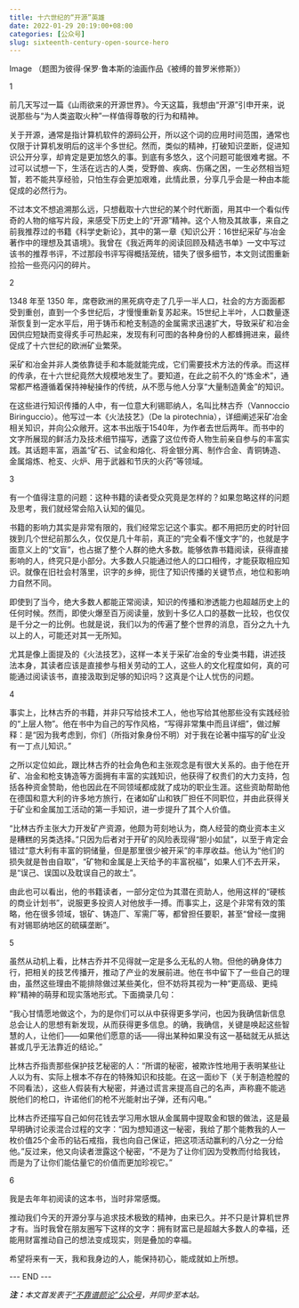 ```yaml
---
title: 十六世纪的“开源”英雄
date: 2022-01-29 20:19:00+08:00
categories: [公众号]
slug: sixteenth-century-open-source-hero
---
```


Image
（题图为彼得·保罗·鲁本斯的油画作品《被缚的普罗米修斯》）

1

前几天写过一篇《山雨欲来的开源世界》。今天这篇，我想由“开源”引申开来，说说那些与“为人类盗取火种”一样值得尊敬的行为和精神。

关于开源，通常是指计算机软件的源码公开，所以这个词的应用时间范围，通常也仅限于计算机发明后的这半个多世纪。然而，类似的精神，打破知识垄断，促进知识公开分享，却肯定是更加悠久的事。到底有多悠久，这个问题可能很难考据。不过可以试想一下，生活在远古的人类，受野兽、疾病、伤痛之困，一生必然相当短暂，若不能共享经验，只怕生存会更加艰难，此情此景，分享几乎会是一种由本能促成的必然行为。

不过本文不想追溯那么远，只想截取十六世纪的某个时代断面，用其中一个看似传奇的人物的缩写片段，来感受下历史上的“开源”精神。这个人物及其故事，来自之前我推荐过的书籍《科学史新论》，其中的第一章《知识公开：16世纪采矿与冶金著作中的理想及其语境》。我曾在《我近两年的阅读回顾及精选书单》一文中写过该书的推荐书评，不过那段书评写得概括笼统，错失了很多细节，本文则试图重新捡拾一些亮闪闪的碎片。

2

1348 年至 1350 年，席卷欧洲的黑死病夺走了几乎一半人口，社会的方方面面都受到重创，直到一个多世纪后，才慢慢重新复苏起来。15世纪上半叶，人口数量逐渐恢复到一定水平后，用于铸币和枪支制造的金属需求迅速扩大，导致采矿和冶金因供应短缺而变得炙手可热起来，发现有利可图的各种身份的人都蜂拥进来，最终促成了十六世纪的欧洲矿业繁荣。

采矿和冶金并非人类依靠徒手和本能就能完成，它们需要技术方法的传承。而这样的传承，在十六世纪竟然大规模地发生了。要知道，在此之前不久的“炼金术”，通常都严格遵循着保持神秘操作的传统，从不愿与他人分享“大量制造黄金”的知识。

在这些进行知识传播的人中，有一位意大利锡耶纳人，名叫比林古乔（Vannoccio Biringuccio）。他写过一本《火法技艺》（De la pirotechnia），详细阐述采矿冶金相关知识，并向公众敞开。这本书出版于1540年，为作者去世后两年。而书中的文字所展现的鲜活力及技术细节描写，透露了这位传奇人物生前亲自参与的丰富实践。其话题丰富，涵盖“矿石、试金和熔化、将金银分离、制作合金、青铜铸造、金属熔炼、枪支、火炉、用于武器和节庆的火药”等领域。

3

有一个值得注意的问题：这种书籍的读者受众究竟是怎样的？如果忽略这样的问题及思考，我们就经常会陷入认知的偏见。

书籍的影响力其实是非常有限的，我们经常忘记这个事实。都不用把历史的时针回拨到几个世纪前那么久，仅仅是几十年前，真正的“完全看不懂文字”的，也就是字面意义上的“文盲”，也占据了整个人群的绝大多数。能够依靠书籍阅读，获得直接影响的人，终究只是小部分。大多数人只能通过他人的口口相传，才能获取相应知识。就像在旧社会村落里，识字的乡绅，扼住了知识传播的关键节点，地位和影响力自然不同。

即使到了当今，绝大多数人都能正常阅读，知识的传播和渗透能力也超越历史上的任何时候。然而，即使火爆至百万阅读量，放到十多亿人口的基数一比较，也仅仅是千分之一的比例。也就是说，我们以为的传遍了整个世界的消息，百分之九十九以上的人，可能还对其一无所知。

尤其是像上面提及的《火法技艺》，这样一本关于采矿冶金的专业类书籍，讲述技法本身，其读者应该是直接参与相关劳动的工人，这些人的文化程度如何，真的可能通过阅读该书，直接汲取到足够的知识吗？这真是个让人忧伤的问题。

4

事实上，比林古乔的书籍，并非只写给技术工人，他也写给其他那些没有实践经验的“上层人物”。他在书中为自己的写作风格，“写得非常集中而且详细”，做过解释：是“因为我考虑到，你们（所指对象身份不明）对于我在论著中描写的矿业没有一丁点儿知识。”

之所以定位如此，跟比林古乔的社会角色和主张观念是有很大关系的。由于他在开矿、冶金和枪支铸造等方面拥有丰富的实践知识，他获得了权贵们的大力支持，包括各种资金赞助，他也因此在不同领域都成就了成功的职业生涯。这些资助帮助他在德国和意大利的许多地方旅行，在诸如矿山和铁厂担任不同职位，并由此获得关于矿业和金属加工活动的第一手知识，进一步提升了其个人价值。

“比林古乔主张大力开发矿产资源，他颇为苛刻地认为，商人经营的商业资本主义是糟糕的另类选择。”只因为后者对于开矿的风险表现得“胆小如鼠”，以至于肯定会错过“意大利有丰富的铜储量，但是那里很少被开采”的丰厚收益。他认为“他们的损失就是咎由自取”，“矿物和金属是上天给予的丰富祝福”，如果人们不去开采，是“误己、误国以及耽误自己的故土”。

由此也可以看出，他的书籍读者，一部分定位为其潜在资助人，他用这样的“硬核的商业计划书”，说服更多投资人对他放手一搏。而事实上，这是个非常有效的策略，他在很多领域，银矿、铸造厂、军需厂等，都曾担任要职，甚至“曾经一度拥有对锡耶纳地区的硫磺垄断”。

5

虽然从动机上看，比林古乔并不见得就一定是多么无私的人物。但他的确身体力行，把相关的技艺传播开，推动了产业的发展前进。他在书中留下了一些自己的理由，虽然这些理由不能排除做过某些美化，但不妨将其视为一种“更高级、更纯粹”精神的萌芽和现实落地形式。下面摘录几句：

“我心甘情愿地做这个，为的是你们可以从中获得更多学问，也因为我确信新信息总会让人的思想有新发现，从而获得更多信息。的确，我确信，关键是唤起这些智慧的人，让他们——如果他们愿意的话——得出某种如果没有这一基础就无从抵达甚或几乎无法靠近的结论。”

比林古乔指责那些保护技艺秘密的人：“所谓的秘密，被欺诈性地用于表明某些让人以为有、实际上根本不存在的特殊知识和技能。在这一面纱下（关于制造枪膛的不同看法），这些人假装有大秘密，并通过谎言来提高自己的名声，声称鹿不能逃脱他们的枪口，许诺他们的枪不光能射出子弹，还有闪电。”

比林古乔还描写自己如何花钱去学习用水银从金属屑中提取金和银的做法，这是最早明确讨论汞混合过程的文字：“因为想知道这一秘密，我给了那个能教我的人一枚价值25个金币的钻石戒指，我也向自己保证，把这项活动赢利的八分之一分给他。”反过来，他又向读者泄露这个秘密，“不是为了让你们因为受教而付给我钱，而是为了让你们能估量它的价值而更加珍视它。”

6

我是去年年初阅读的这本书，当时非常感慨。

推动我们今天的开源分享与追求技术极致的精神，由来已久。并不只是计算机世界才有。当时我曾在朋友圈写下这样的文字：拥有财富已是超越大多数人的幸福，还能用财富推动自己的想法变成现实，则是叠加的幸福。

希望将来有一天，我和我身边的人，能保持初心，能成就如上所想。

<div class="p-5 text-center">--- END ---</div>

<i><b>注：</b>本文首发表于[“不靠谱颜论”公众号](https://mp.weixin.qq.com/s/MpjdzEvublV6zNlQthb0Rw)，并同步至本站。</i>
